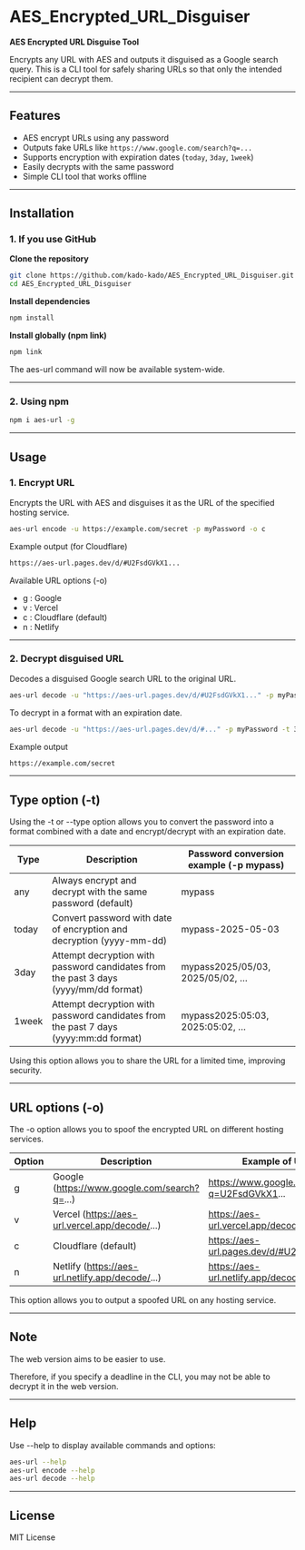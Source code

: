 # AES_Encrypted_URL_Disguiser

**AES Encrypted URL Disguise Tool**

Encrypts any URL with AES and outputs it disguised as a Google search query. This is a CLI tool for safely sharing URLs so that only the intended recipient can decrypt them.

---

## Features

* AES encrypt URLs using any password
* Outputs fake URLs like `https://www.google.com/search?q=...`
* Supports encryption with expiration dates (`today`, `3day`, `1week`)
* Easily decrypts with the same password
* Simple CLI tool that works offline

---

## Installation

### **1. If you use GitHub**

**Clone the repository**

```bash
git clone https://github.com/kado-kado/AES_Encrypted_URL_Disguiser.git
cd AES_Encrypted_URL_Disguiser
```

**Install dependencies**

```bash
npm install
```

**Install globally (npm link)**

```bash
npm link
```

The aes-url command will now be available system-wide.

---

### **2. Using npm**

```bash
npm i aes-url -g
```

---

## Usage

### **1. Encrypt URL**

Encrypts the URL with AES and disguises it as the URL of the specified hosting service.

```bash
aes-url encode -u https://example.com/secret -p myPassword -o c
```

Example output (for Cloudflare)

```bash
https://aes-url.pages.dev/d/#U2FsdGVkX1...
```

Available URL options (-o)

- g : Google
- v : Vercel
- c : Cloudflare (default)
- n : Netlify

---

### **2. Decrypt disguised URL**

Decodes a disguised Google search URL to the original URL.

```bash
aes-url decode -u "https://aes-url.pages.dev/d/#U2FsdGVkX1..." -p myPassword
```

To decrypt in a format with an expiration date.

```bash
aes-url decode -u "https://aes-url.pages.dev/d/#..." -p myPassword -t 3day
```

Example output

```bash
https://example.com/secret
```

---

## **Type option (-t)**

Using the -t or --type option allows you to convert the password into a format combined with a date and encrypt/decrypt with an expiration date.

| Type | Description | Password conversion example (-p mypass) |
| --- | --- | --- |
| any | Always encrypt and decrypt with the same password (default) | mypass |
| today | Convert password with date of encryption and decryption (yyyy-mm-dd) | mypass-2025-05-03 |
| 3day | Attempt decryption with password candidates from the past 3 days (yyyy/mm/dd format) | mypass2025/05/03, 2025/05/02, … |
| 1week | Attempt decryption with password candidates from the past 7 days (yyyy:mm:dd format) | mypass2025:05:03, 2025:05:02, … |

Using this option allows you to share the URL for a limited time, improving security.

---

## **URL options (-o)**

The -o option allows you to spoof the encrypted URL on different hosting services.

| Option | Description | Example of URL output |
| --- | --- | --- |
| g | Google (https://www.google.com/search?q=...) | https://www.google.com/search?q=U2FsdGVkX1... |
| v | Vercel (https://aes-url.vercel.app/decode/...) | https://aes-url.vercel.app/decode/#U2FsdGVkX1... |
| c | Cloudflare (default) | https://aes-url.pages.dev/d/#U2FsdGVkX1... |
| n | Netlify (https://aes-url.netlify.app/decode/...) | https://aes-url.netlify.app/decode/#U2FsdGVkX1... |

This option allows you to output a spoofed URL on any hosting service.

---

## Note

The web version aims to be easier to use.

Therefore, if you specify a deadline in the CLI, you may not be able to decrypt it in the web version.

---

## Help

Use --help to display available commands and options:

```bash
aes-url --help
aes-url encode --help
aes-url decode --help
```

---

## License

MIT License